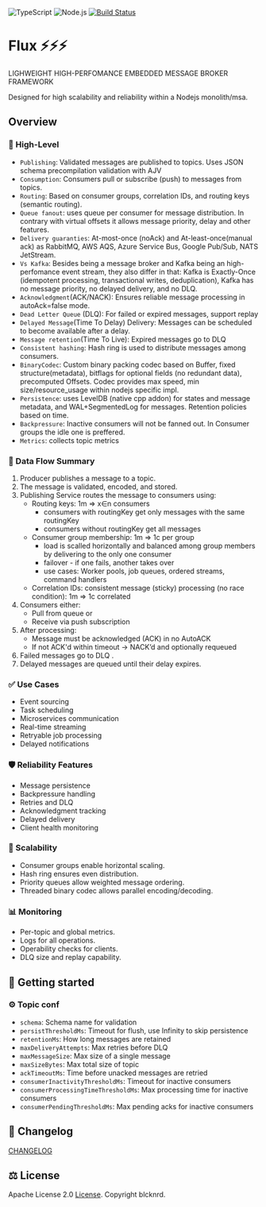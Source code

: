 ![TypeScript](https://shields.io/badge/TypeScript-3178C6?logo=TypeScript&logoColor=FFF&style=flat-square)
![Node.js](https://shields.io/badge/Node.js-417e38?logo=nodedotjs&logoColor=FFF&style=flat-square)
[![Build Status](https://github.com/blcknrd/mbroker/workflows/Code%20quality%20checks/badge.svg)](https://github.com/blcknrd/mbroker/actions)

# Flux ⚡️⚡️⚡️

LIGHWEIGHT HIGH-PERFOMANCE EMBEDDED MESSAGE BROKER FRAMEWORK

Designed for high scalability and reliability within a Nodejs monolith/msa.

## Overview

### 🧠 High-Level

- `Publishing`: Validated messages are published to topics. Uses JSON schema precompilation validation with AJV
- `Consumption`: Consumers pull or subscribe (push) to messages from topics.
- `Routing`: Based on consumer groups, correlation IDs, and routing keys (semantic routing).
- `Queue fanout`: uses queue per consumer for message distribution. In contrary with virtual offsets it allows message priority, delay and other features.
- `Delivery guaranties`: At-most-once (noAck) and At-least-once(manual ack) as RabbitMQ, AWS AQS, Azure Service Bus, Google Pub/Sub, NATS JetStream.
- `Vs Kafka`: Besides being a message broker and Kafka being an high-perfomance event stream, they also differ in that: Kafka is Exactly-Once (idempotent processing, transactional writes, deduplication), Kafka has no message priority, no delayed delivery, and no DLQ.
- `Acknowledgment`(ACK/NACK): Ensures reliable message processing in autoAck=false mode.
- `Dead Letter Queue` (DLQ): For failed or expired messages, support replay
- `Delayed Message`(Time To Delay) Delivery: Messages can be scheduled to become available after a delay.
- `Message retention`(Time To Live): Expired messages go to DLQ
- `Consistent hashing`: Hash ring is used to distribute messages among consumers.
- `BinaryCodec`: Custom binary packing codec based on Buffer, fixed structure(metadata), bitflags for optional fields (no redundant data), precomputed Offsets. Codec provides max speed, min size/resource_usage within nodejs specific impl.
- `Persistence`: uses LevelDB (native cpp addon) for states and message metadata, and WAL+SegmentedLog for messages. Retention policies based on time.
- `Backpressure`: Inactive consumers will not be fanned out. In Consumer groups the idle one is preffered.
- `Metrics`: collects topic metrics

### 🔁 Data Flow Summary

1. Producer publishes a message to a topic.
2. The message is validated, encoded, and stored.
3. Publishing Service routes the message to consumers using:
    - Routing keys: 1m => x∈n consumers
      - consumers with routingKey get only messages with the same routingKey
      - consumers without routingKey get all messages
    - Consumer group membership: 1m => 1c per group
      - load is scalled horizontally and balanced among group members by delivering to the only one consumer
      - failover - if one fails, another takes over
      - use cases: Worker pools, job queues, ordered streams, command handlers
    - Correlation IDs: consistent message (sticky) processing (no race condition): 1m => 1c correlated
4. Consumers either:
    - Pull from queue or
    - Receive via push subscription
5. After processing:
    - Message must be acknowledged (ACK) in no AutoACK
    - If not ACK'd within timeout → NACK’d and optionally requeued
6. Failed messages go to DLQ .
7. Delayed messages are queued until their delay expires.

### ✅ Use Cases

- Event sourcing
- Task scheduling
- Microservices communication
- Real-time streaming
- Retryable job processing
- Delayed notifications

### 🛡️ Reliability Features

- Message persistence
- Backpressure handling
- Retries and DLQ
- Acknowledgment tracking
- Delayed delivery
- Client health monitoring

### 🧪 Scalability

- Consumer groups enable horizontal scaling.
- Hash ring ensures even distribution.
- Priority queues allow weighted message ordering.
- Threaded binary codec allows parallel encoding/decoding.

### 📊 Monitoring

- Per-topic and global metrics.
- Logs for all operations.
- Operability checks for clients.
- DLQ size and replay capability.

## 📌 Getting started

### ⚙️ Topic conf

- `schema`: Schema name for validation
- `persistThresholdMs`: Timeout for flush, use Infinity to skip persistence
- `retentionMs`: How long messages are retained
- `maxDeliveryAttempts`: Max retries before DLQ
- `maxMessageSize`: Max size of a single message
- `maxSizeBytes`: Max total size of topic
- `ackTimeoutMs`: Time before unacked messages are retried
- `consumerInactivityThresholdMs`: Timeout for inactive consumers
- `consumerProcessingTimeThresholdMs`: Max processing time for inactive consumers
- `consumerPendingThresholdMs`: Max pending acks for inactive consumers

## 🔁 Changelog

[CHANGELOG](CHANGELOG.md)

## ⚖️ License

Apache License 2.0 [License](LICENSE). Copyright blcknrd.
